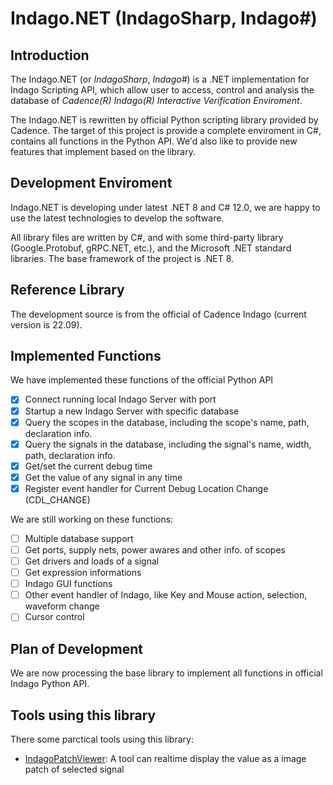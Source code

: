 # Indago.NET (IndagoSharp, Indago#)

## Introduction
The Indago.NET (or *IndagoSharp*, *Indago#*) is a .NET implementation for Indago Scripting API,
which allow user to access, control and analysis the database of *Cadence(R) Indago(R) Interactive Verification Enviroment*.

The Indago.NET is rewritten by official Python scripting library provided by Cadence. The target of this project is provide a complete enviroment in C#, contains all functions in the Python API. We'd also like to provide new features that implement based on the library.

## Development Enviroment
Indago.NET is developing under latest .NET 8 and C# 12.0, we are happy to use the latest technologies to develop the software.

All library files are written by C#, and with some third-party library (Google.Protobuf, gRPC.NET, etc.), and the Microsoft .NET standard libraries. The base framework of the project is .NET 8.

## Reference Library
The development source is from the official of Cadence Indago (current version is 22.09).

## Implemented Functions
We have implemented these functions of the official Python API
- [x] Connect running local Indago Server with port
- [x] Startup a new Indago Server with specific database
- [x] Query the scopes in the database, including the scope's name, path, declaration info.
- [x] Query the signals in the database, including the signal's name, width, path, declaration info.
- [x] Get/set the current debug time
- [x] Get the value of any signal in any time
- [x] Register event handler for Current Debug Location Change (CDL_CHANGE)

We are still working on these functions:
- [ ] Multiple database support
- [ ] Get ports, supply nets, power awares and other info. of scopes
- [ ] Get drivers and loads of a signal
- [ ] Get expression informations
- [ ] Indago GUI functions
- [ ] Other event handler of Indago, like Key and Mouse action, selection, waveform change
- [ ] Cursor control

## Plan of Development
We are now processing the base library to implement all functions in official Indago Python API.

## Tools using this library
There some parctical tools using this library:
* [IndagoPatchViewer](https://github.com/Aperture-Electronic/IndagoPatchViewer): A tool can realtime display the value as a image patch of selected signal 
